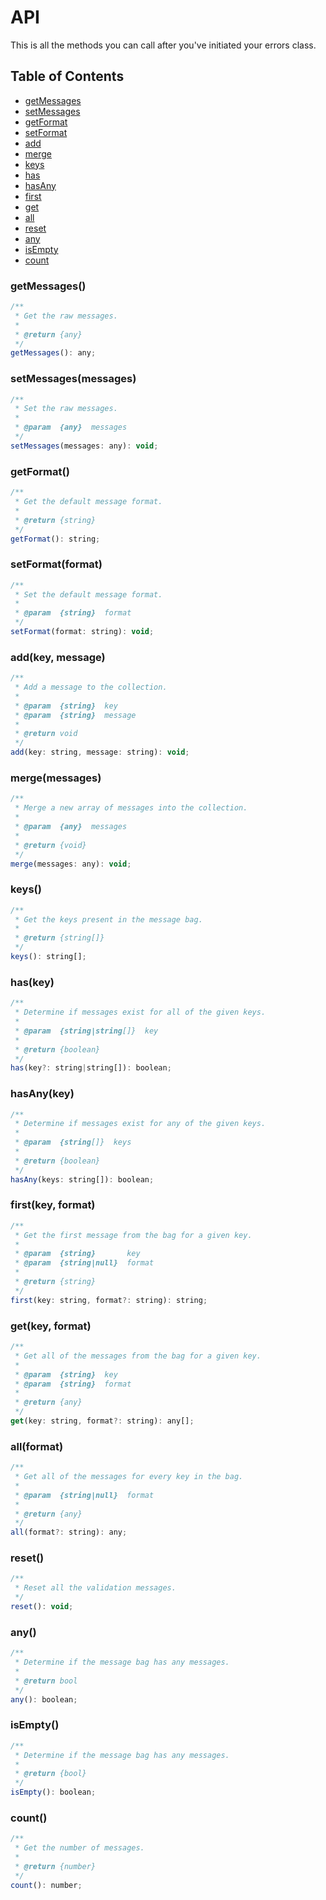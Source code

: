 # API

This is all the methods you can call after you've initiated your errors class.

## Table of Contents

  * [getMessages](#getMessages)
  * [setMessages](#setMessages)
  * [getFormat](#getFormat)
  * [setFormat](#setFormat)
  * [add](#add)
  * [merge](#merge)
  * [keys](#keys)
  * [has](#has)
  * [hasAny](#hasAny)
  * [first](#first)
  * [get](#get)
  * [all](#all)
  * [reset](#reset)
  * [any](#any)
  * [isEmpty](#isEmpty)
  * [count](#count)

### getMessages()

```js
/**
 * Get the raw messages.
 *
 * @return {any}
 */
getMessages(): any;
```

### setMessages(messages)

```js
/**
 * Set the raw messages.
 *
 * @param  {any}  messages
 */
setMessages(messages: any): void;
```

### getFormat()

```js
/**
 * Get the default message format.
 *
 * @return {string}
 */
getFormat(): string;
```

### setFormat(format)

```js
/**
 * Set the default message format.
 *
 * @param  {string}  format
 */
setFormat(format: string): void;
```

### add(key, message)

```js
/**
 * Add a message to the collection.
 *
 * @param  {string}  key
 * @param  {string}  message
 *
 * @return void
 */
add(key: string, message: string): void;
```

### merge(messages)

```js
/**
 * Merge a new array of messages into the collection.
 *
 * @param  {any}  messages
 *
 * @return {void}
 */
merge(messages: any): void;
```

### keys()

```js
/**
 * Get the keys present in the message bag.
 *
 * @return {string[]}
 */
keys(): string[];
```

### has(key)

```js
/**
 * Determine if messages exist for all of the given keys.
 *
 * @param  {string|string[]}  key
 *
 * @return {boolean}
 */
has(key?: string|string[]): boolean;
```

### hasAny(key)

```js
/**
 * Determine if messages exist for any of the given keys.
 *
 * @param  {string[]}  keys
 *
 * @return {boolean}
 */
hasAny(keys: string[]): boolean;
```

### first(key, format)

```js
/**
 * Get the first message from the bag for a given key.
 *
 * @param  {string}       key
 * @param  {string|null}  format
 *
 * @return {string}
 */
first(key: string, format?: string): string;
```

### get(key, format)

```js
/**
 * Get all of the messages from the bag for a given key.
 *
 * @param  {string}  key
 * @param  {string}  format
 *
 * @return {any}
 */
get(key: string, format?: string): any[];
```

### all(format)

```js
/**
 * Get all of the messages for every key in the bag.
 *
 * @param  {string|null}  format
 *
 * @return {any}
 */
all(format?: string): any;
```

### reset()

```js
/**
 * Reset all the validation messages.
 */
reset(): void;
```

### any()

```js
/**
 * Determine if the message bag has any messages.
 *
 * @return bool
 */
any(): boolean;
```

### isEmpty()

```js
/**
 * Determine if the message bag has any messages.
 *
 * @return {bool}
 */
isEmpty(): boolean;
```

### count()

```js
/**
 * Get the number of messages.
 *
 * @return {number}
 */
count(): number;
```
